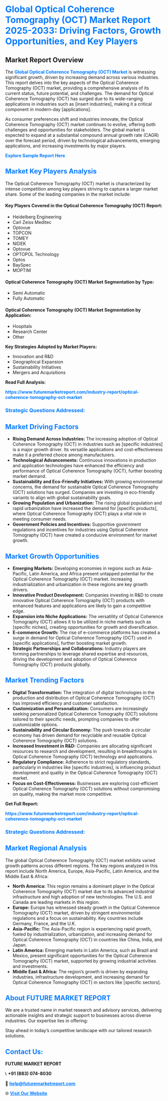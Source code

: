 <h1 style="color: #007BFF;">Global Optical Coherence Tomography (OCT) Market Report 2025-2033: Driving Factors, Growth Opportunities, and Key Players</h1>

<section id="overview">
<h2>Market Report Overview</h2>
<p>The <a href="https://www.futuremarketreport.com/industry-report/optical-coherence-tomography-oct-market" style="color: #007BFF; text-decoration: none;"><strong>Global Optical Coherence Tomography (OCT) Market</strong></a> is witnessing significant growth, driven by increasing demand across various industries. This report delves into the key aspects of the Optical Coherence Tomography (OCT) market, providing a comprehensive analysis of its current status, future potential, and challenges. The demand for Optical Coherence Tomography (OCT) has surged due to its wide-ranging applications in industries such as [insert industries], making it a critical component in modern-day [applications].</p>
<p>As consumer preferences shift and industries innovate, the Optical Coherence Tomography (OCT) market continues to evolve, offering both challenges and opportunities for stakeholders. The global market is expected to expand at a substantial compound annual growth rate (CAGR) over the forecast period, driven by technological advancements, emerging applications, and increasing investments by major players.</p>
</section>

<section id="overview">
<p><a href="https://www.futuremarketreport.com/request-sample/reportId=85418" style="color: #007BFF; text-decoration: none;"><strong>Explore Sample Report Here</strong></a></p>
</section>

<section id="key-players">
<h2 style="color: #007BFF;">Market Key Players Analysis</h2>
<p>The Optical Coherence Tomography (OCT) market is characterized by intense competition among key players striving to capture a larger market share. Some of the leading companies in the market include:</p>
<h4>Key Players Covered in the Optical Coherence Tomography (OCT) Report:</h4>
<ul><li>Heidelberg Engineering</li><li>Carl Zeiss Meditec</li><li>Optovue</li><li>TOPCON</li><li>TOMEY</li><li>NIDEK</li><li>Optovue</li><li>OPTOPOL Technology</li><li>Optos</li><li>BaySpec</li><li>MOPTIM</li></ul>
<h4>Optical Coherence Tomography (OCT) Market Segmentation by Type:</h4>
<ul><li>Semi Automatic</li><li>Fully Automatic</li></ul>

<h4>Optical Coherence Tomography (OCT) Market Segmentation by Application:</h4>
<ul><li>Hospitals</li><li>Research Center</li><li>Other</li></ul>
<p><strong>Key Strategies Adopted by Market Players:</strong></p>
<ul>
<li>Innovation and R&D</li>
<li>Geographical Expansion</li>
<li>Sustainability Initiatives</li>
<li>Mergers and Acquisitions</li>
</ul>
</section>

<section>
<p><strong>Read Full Analysis: </strong></p><a href="https://www.futuremarketreport.com/industry-report/optical-coherence-tomography-oct-market" style="color: #007BFF; text-decoration: none;"><strong>https://www.futuremarketreport.com/industry-report/optical-coherence-tomography-oct-market</strong></a>
<h3 style="color: #007BFF;">Strategic Questions Addressed:</h3>
</section>

<section id="driving-factors">
<h2 style="color: #007BFF;">Market Driving Factors</h2>
<ul>
<li><strong>Rising Demand Across Industries:</strong> The increasing adoption of Optical Coherence Tomography (OCT) in industries such as [specific industries] is a major growth driver. Its versatile applications and cost-effectiveness make it a preferred choice among manufacturers.</li>
<li><strong>Technological Advancements:</strong> Continuous innovations in production and application technologies have enhanced the efficiency and performance of Optical Coherence Tomography (OCT), further boosting market demand.</li>
<li><strong>Sustainability and Eco-Friendly Initiatives:</strong> With growing environmental concerns, the demand for sustainable Optical Coherence Tomography (OCT) solutions has surged. Companies are investing in eco-friendly variants to align with global sustainability goals.</li>
<li><strong>Growing Population and Urbanization:</strong> The rising global population and rapid urbanization have increased the demand for [specific products], where Optical Coherence Tomography (OCT) plays a vital role in meeting consumer needs.</li>
<li><strong>Government Policies and Incentives:</strong> Supportive government regulations and incentives for industries using Optical Coherence Tomography (OCT) have created a conducive environment for market growth.</li>
</ul>
</section>

<section id="growth-opportunities">
<h2 style="color: #007BFF;">Market Growth Opportunities</h2>
<ul>
<li><strong>Emerging Markets:</strong> Developing economies in regions such as Asia-Pacific, Latin America, and Africa present untapped potential for the Optical Coherence Tomography (OCT) market. Increasing industrialization and urbanization in these regions are key growth drivers.</li>
<li><strong>Innovative Product Development:</strong> Companies investing in R&D to create innovative Optical Coherence Tomography (OCT) products with enhanced features and applications are likely to gain a competitive edge.</li>
<li><strong>Expansion into Niche Applications:</strong> The versatility of Optical Coherence Tomography (OCT) allows it to be utilized in niche markets such as [specific niches], creating opportunities for growth and diversification.</li>
<li><strong>E-commerce Growth:</strong> The rise of e-commerce platforms has created a surge in demand for Optical Coherence Tomography (OCT) used in [specific applications], further boosting market growth.</li>
<li><strong>Strategic Partnerships and Collaborations:</strong> Industry players are forming partnerships to leverage shared expertise and resources, driving the development and adoption of Optical Coherence Tomography (OCT) products globally.</li>
</ul>
</section>

<section id="trending-factors">
<h2 style="color: #007BFF;">Market Trending Factors</h2>
<ul>
<li><strong>Digital Transformation:</strong> The integration of digital technologies in the production and distribution of Optical Coherence Tomography (OCT) has improved efficiency and customer satisfaction.</li>
<li><strong>Customization and Personalization:</strong> Consumers are increasingly seeking personalized Optical Coherence Tomography (OCT) solutions tailored to their specific needs, prompting companies to offer customizable options.</li>
<li><strong>Sustainability and Circular Economy:</strong> The push towards a circular economy has driven demand for recyclable and reusable Optical Coherence Tomography (OCT) solutions.</li>
<li><strong>Increased Investment in R&D:</strong> Companies are allocating significant resources to research and development, resulting in breakthroughs in Optical Coherence Tomography (OCT) technology and applications.</li>
<li><strong>Regulatory Compliance:</strong> Adherence to strict regulatory standards, particularly in industries like [specific industries], is influencing product development and quality in the Optical Coherence Tomography (OCT) market.</li>
<li><strong>Focus on Cost-Effectiveness:</strong> Businesses are exploring cost-efficient Optical Coherence Tomography (OCT) solutions without compromising on quality, making the market more competitive.</li>
</ul>
</section>

<section>
<p><strong>Get Full Report: </strong></p><a href="https://www.futuremarketreport.com/industry-report/optical-coherence-tomography-oct-market" style="color: #007BFF; text-decoration: none;"><strong>https://www.futuremarketreport.com/industry-report/optical-coherence-tomography-oct-market</strong></a>
<h3 style="color: #007BFF;">Strategic Questions Addressed:</h3>
</section>


<section id="regional-analysis">
<h2 style="color: #007BFF;">Market Regional Analysis</h2>
<p>The global Optical Coherence Tomography (OCT) market exhibits varied growth patterns across different regions. The key regions analyzed in this report include North America, Europe, Asia-Pacific, Latin America, and the Middle East & Africa:</p>
<ul>
<li><strong>North America:</strong> This region remains a dominant player in the Optical Coherence Tomography (OCT) market due to its advanced industrial infrastructure and high adoption of new technologies. The U.S. and Canada are leading markets in this region.</li>
<li><strong>Europe:</strong> Europe has witnessed steady growth in the Optical Coherence Tomography (OCT) market, driven by stringent environmental regulations and a focus on sustainability. Key countries include Germany, France, and the U.K.</li>
<li><strong>Asia-Pacific:</strong> The Asia-Pacific region is experiencing rapid growth, fueled by industrialization, urbanization, and increasing demand for Optical Coherence Tomography (OCT) in countries like China, India, and Japan.</li>
<li><strong>Latin America:</strong> Emerging markets in Latin America, such as Brazil and Mexico, present significant opportunities for the Optical Coherence Tomography (OCT) market, supported by growing industrial activities and investments.</li>
<li><strong>Middle East & Africa:</strong> The region’s growth is driven by expanding industries, infrastructure development, and increasing demand for Optical Coherence Tomography (OCT) in sectors like [specific sectors].</li>
</ul>
</section>

<footer>
<h2 style="color: #007BFF;">About FUTURE MARKET REPORT</h2>
<p>We are a trusted name in market research and advisory services, delivering actionable insights and strategic support to businesses across diverse industries. Our expertise lies in offering:</p>

<p>Stay ahead in today’s competitive landscape with our tailored research solutions.</p>

<h2 style="color: #007BFF;">Contact Us:</h2>
<p><strong>FUTURE MARKET REPORT</strong></p>
<p>📞 <strong>+91 (883) 074-8030</strong></p>
<p>📧 <strong><a href="mailto:help@futuremarketreport.com" style="color: #007BFF;">help@futuremarketreport.com</a></strong></p>
<p>🌐 <strong><a href="https://www.futuremarketreport.com/" style="color: #007BFF;">Visit Our Website</a></strong></p>
</footer>